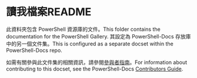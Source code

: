# <a name="readme"></a><span data-ttu-id="4984e-101">讀我檔案</span><span class="sxs-lookup"><span data-stu-id="4984e-101">README</span></span>

<span data-ttu-id="4984e-102">此資料夾包含 PowerShell 資源庫的文件。</span><span class="sxs-lookup"><span data-stu-id="4984e-102">This folder contains the documentation for the PowerShell Gallery.</span></span>
<span data-ttu-id="4984e-103">其設定為 PowerShell-Docs 存放庫中的另一個文件集。</span><span class="sxs-lookup"><span data-stu-id="4984e-103">This is configured as a separate docset within the PowerShell-Docs repo.</span></span>

<span data-ttu-id="4984e-104">如需有關參與此文件集的相關資訊，請參閱[參與者指南](https://github.com/PowerShell/PowerShell-Docs/blob/staging/CONTRIBUTING.md)。</span><span class="sxs-lookup"><span data-stu-id="4984e-104">For information about contributing to this docset, see the PowerShell-Docs [Contributors Guide](https://github.com/PowerShell/PowerShell-Docs/blob/staging/CONTRIBUTING.md).</span></span>

